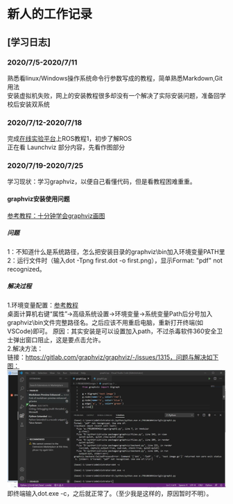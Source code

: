 # 新人的工作记录

## [学习日志]

### 2020/7/5-2020/7/11

  熟悉看linux/Windows操作系统命令行参数写成的教程，简单熟悉Markdown,Git用法  
  安装虚拟机失败，网上的安装教程很多却没有一个解决了实际安装问题，准备回学校后安装双系统  
  
### 2020/7/12-2020/7/18  

  完成[在线实验平台](https://course.educg.net)上ROS教程1，初步了解ROS  
  正在看 Launchviz 部分内容，先看作图部分  
  
### 2020/7/19-2020/7/25

学习现状：学习graphviz，以便自己看懂代码，但是看教程困难重重。  

####  graphviz安装使用问题
[参考教程：十分钟学会graphviz画图](https://www.jianshu.com/p/6d9bbbbf38b1) 

##### 问题

1：不知道什么是系统路径，怎么把安装目录的graphviz\bin加入环境变量PATH里
2：运行文件时（输入dot -Tpng first.dot -o first.png），显示Format: "pdf" not recognized。  
 

##### 解决过程
1.环境变量配置：[参考教程](https://jingyan.baidu.com/article/67508eb404634f9cca1ce4ea.html)  
桌面计算机右键“属性”→高级系统设置→环境变量→系统变量Path后分号加入graphviz\bin文件完整路径名。之后应该不用重启电脑，重新打开终端(如VSCode)即可。
原因：其实安装是可以设置加入path，不过杀毒软件360安全卫士弹出窗口阻止，这是要点击允许。   
2.解决方法：  
链接：https://gitlab.com/graphviz/graphviz/-/issues/1315，问题与解决如下图：    
![](./360截图20200721153256535.jpg)  
即终端输入dot.exe -c，之后就正常了。（至少我是这样的，原因暂时不明）。   

   
   
   
   

 

